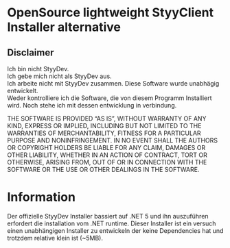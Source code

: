 # OpenSource lightweight StyyClient Installer alternative

## Disclaimer

Ich bin nicht StyyDev.  
Ich gebe mich nicht als StyyDev aus.  
Ich arbeite nicht mit StyyDev zusammen. Diese Software wurde unabhägig entwickelt.  
Weder kontrolliere ich die Software, die von diesem Programm Installiert wird. Noch stehe ich mit dessen entwicklung in verbindung.

THE SOFTWARE IS PROVIDED “AS IS”, WITHOUT WARRANTY OF ANY KIND, EXPRESS OR IMPLIED, INCLUDING BUT NOT LIMITED TO THE WARRANTIES OF MERCHANTABILITY, FITNESS FOR A PARTICULAR PURPOSE AND NONINFRINGEMENT. IN NO EVENT SHALL THE AUTHORS OR COPYRIGHT HOLDERS BE LIABLE FOR ANY CLAIM, DAMAGES OR OTHER LIABILITY, WHETHER IN AN ACTION OF CONTRACT, TORT OR OTHERWISE, ARISING FROM, OUT OF OR IN CONNECTION WITH THE SOFTWARE OR THE USE OR OTHER DEALINGS IN THE SOFTWARE.

# Information

Der offizielle StyyDev Installer bassiert auf .NET 5 und ihn auszuführen erfordert die installation vom .NET runtime.
Dieser Installer ist ein versuch einen unabhängigen Installer zu entwickeln der keine Dependencies hat und trotzdem relative klein ist (~5MB).
